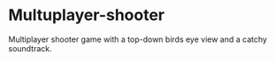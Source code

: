 # Multuplayer-shooter
Multiplayer shooter game with a top-down birds eye view and a catchy soundtrack.
